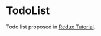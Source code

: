 # TodoList

Todo list proposed in [Redux Tutorial][1].

[1]: https://redux.js.org/docs/introduction/
